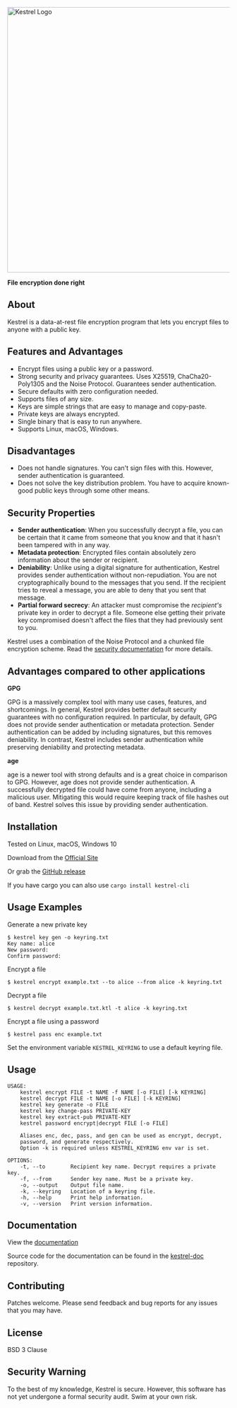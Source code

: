 <p><img src="https://user-images.githubusercontent.com/13957897/149721971-bdd844e6-0a9d-43fa-9205-04a8daa9fab6.png" alt="Kestrel Logo" width="600"></p>

**File encryption done right**

## About

Kestrel is a data-at-rest file encryption program that lets you encrypt files
to anyone with a public key.


## Features and Advantages

- Encrypt files using a public key or a password.
- Strong security and privacy guarantees. Uses X25519, ChaCha20-Poly1305
  and the Noise Protocol. Guarantees sender authentication.
- Secure defaults with zero configuration needed.
- Supports files of any size.
- Keys are simple strings that are easy to manage and copy-paste.
- Private keys are always encrypted.
- Single binary that is easy to run anywhere.
- Supports Linux, macOS, Windows.


## Disadvantages

- Does not handle signatures. You can't sign files with this. However,
  sender authentication is guaranteed.
- Does not solve the key distribution problem. You have to acquire
  known-good public keys through some other means.


## Security Properties

- **Sender authentication**: When you successfully decrypt a file, you can be
  certain that it came from someone that you know and that it hasn't been
  tampered with in any way.
- **Metadata protection**: Encrypted files contain absolutely zero information
  about the sender or recipient.
- **Deniability**: Unlike using a digital signature for authentication, Kestrel
  provides sender authentication without non-repudiation. You are not
  cryptographically bound to the messages that you send. If the recipient tries
  to reveal a message, you are able to deny that you sent that message.
- **Partial forward secrecy**: An attacker must compromise the _recipient's_
  private key in order to decrypt a file. Someone else getting their private
  key compromised doesn't affect the files that they had previously sent to you.

Kestrel uses a combination of the Noise Protocol and a chunked file encryption
scheme. Read the [security documentation](https://getkestrel.com/docs/security-information.html)
for more details.


## Advantages compared to other applications

**GPG**

GPG is a massively complex tool with many use cases, features, and shortcomings.
In general, Kestrel provides better default security guarantees with no
configuration required. In particular, by default, GPG does not provide sender
authentication or metadata protection. Sender authentication can be
added by including signatures, but this removes deniability. In contrast,
Kestrel includes sender authentication while preserving deniability and
protecting metadata.

**age**

age is a newer tool with strong defaults and is a great choice in comparison
to GPG. However, age does not provide sender authentication. A successfully
decrypted file could have come from anyone, including a malicious user.
Mitigating this would require keeping track of file hashes out of band.
Kestrel solves this issue by providing sender authentication.

## Installation

Tested on Linux, macOS, Windows 10

Download from the [Official Site](https://getkestrel.com)

Or grab the [GitHub release](https://github.com/finfet/kestrel/releases/latest)

If you have cargo you can also use `cargo install kestrel-cli`


## Usage Examples

Generate a new private key
```
$ kestrel key gen -o keyring.txt
Key name: alice
New password:
Confirm password:
```

Encrypt a file
```
$ kestrel encrypt example.txt --to alice --from alice -k keyring.txt
```

Decrypt a file
```
$ kestrel decrypt example.txt.ktl -t alice -k keyring.txt
```

Encrypt a file using a password
```
$ kestrel pass enc example.txt
```

Set the environment variable `KESTREL_KEYRING` to use a default keyring file.

## Usage

```
USAGE:
    kestrel encrypt FILE -t NAME -f NAME [-o FILE] [-k KEYRING]
    kestrel decrypt FILE -t NAME [-o FILE] [-k KEYRING]
    kestrel key generate -o FILE
    kestrel key change-pass PRIVATE-KEY
    kestrel key extract-pub PRIVATE-KEY
    kestrel password encrypt|decrypt FILE [-o FILE]

    Aliases enc, dec, pass, and gen can be used as encrypt, decrypt,
    password, and generate respectively.
    Option -k is required unless KESTREL_KEYRING env var is set.

OPTIONS:
    -t, --to        Recipient key name. Decrypt requires a private key.
    -f, --from      Sender key name. Must be a private key.
    -o, --output    Output file name.
    -k, --keyring   Location of a keyring file.
    -h, --help      Print help information.
    -v, --version   Print version information.
```

## Documentation

View the [documentation](https://getkestrel.com/docs/)

Source code for the documentation can be found in the
[kestrel-doc](https://github.com/finfet/kestrel-doc) repository.


## Contributing

Patches welcome. Please send feedback and bug reports for any issues that
you may have.


## License

BSD 3 Clause


## Security Warning

To the best of my knowledge, Kestrel is secure. However, this software has
not yet undergone a formal security audit. Swim at your own risk.
